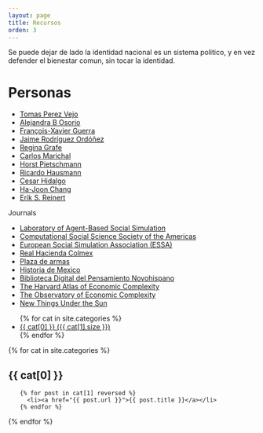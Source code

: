 ```yaml
---
layout: page
title: Recursos
orden: 3
---
```


<p class="message">
  Se puede dejar de lado la identidad nacional es un sistema politico, y en vez defender el bienestar comun,
  sin tocar la identidad.
</p>  

# Personas

- [Tomas Perez Vejo](https://inah.academia.edu/TomasPerezVejo)
- [Alejandra B Osorio](https://alejandraosorio.academia.edu/)
- [François-Xavier Guerra](https://es.wikipedia.org/wiki/Fran%C3%A7ois-Xavier_Guerra)
- [Jaime Rodríguez Ordóñez](https://es.wikipedia.org/wiki/Jaime_Rodr%C3%ADguez_Ord%C3%B3%C3%B1ez)
- [Regina Grafe](https://www.eui.eu/DepartmentsAndCentres/HistoryAndCivilization/People/Professors/Grafe)
- [Carlos Marichal](https://carlosmarichal.colmex.mx/)
- [Horst Pietschmann](https://uni-hamburg.academia.edu/HorstPietschmann)
- [Ricardo Hausmann](https://www.hks.harvard.edu/faculty/ricardo-hausmann)
- [Cesar Hidalgo](https://chidalgo.com/)
- [Ha-Joon Chang](http://hajoonchang.net/)
- [Erik S. Reinert](https://en.wikipedia.org/wiki/Erik_S._Reinert)


Journals

- [Laboratory of Agent-Based Social Simulation](http://labss.istc.cnr.it/)
- [Computational Social Science Society of the Americas](https://computationalsocialscience.org/)
- [European Social Simulation Association (ESSA)](http://www.essa.eu.org/)
- [Real Hacienda Colmex](https://realhacienda.colmex.mx/)
- [Plaza de armas](http://www.plazadearmas.tv/debate.htm)
- [Historia de Mexico](https://historiamexicana.colmex.mx/)
- [Biblioteca Digital del Pensamiento Novohispano](http://www.bdpn.unam.mx/)
- [The Harvard Atlas of Economic Complexity](https://atlas.cid.harvard.edu/)
- [The Observatory of Economic Complexity](https://oec.world/en/)
- [New Things Under the Sun](https://mattsclancy.substack.com/)

<ul>
{% for cat in site.categories %}
<li>
  <a href="#{{ cat[0] }}"> {{ cat[0] }} ({{ cat[1].size }})</a>
  </li>
{% endfor %}
</ul>

{% for cat in site.categories %}
  <h2 id="{{ cat[0] }}">{{ cat[0] }} </h2>
  <ul>
    
    {% for post in cat[1] reversed %}
      <li><a href="{{ post.url }}">{{ post.title }}</a></li>
    {% endfor %}

  </ul>
{% endfor %}